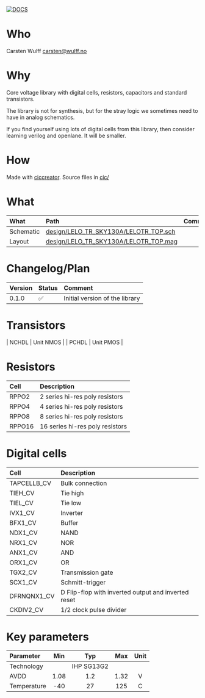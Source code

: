 


[![DOCS](../../actions/workflows/docs.yaml/badge.svg)](../../actions/workflows/docs.yaml)


# Who
Carsten Wulff carsten@wulff.no

# Why
Core voltage library with digital cells, resistors, capacitors and standard
transistors.

The library is not for synthesis, but for the stray logic we sometimes need to
have in analog schematics. 

If you find yourself using lots of digital cells from this library, then
consider learning verilog and openlane. It will be smaller.

# How
 Made with [ciccreator](https://github.com/wulffern/ciccreator). Source files in
 [cic/](cic/)

# What

| What      | Path                                                                       | Comment    |
|:----------|:---------------------------------------------------------------------------|:-----------|
| Schematic | [design/LELO_TR_SKY130A/LELOTR_TOP.sch](design/LELO_TR_SKY130A/LELOTR_TOP.sch) |            |
| Layout    | [design/LELO_TR_SKY130A/LELOTR_TOP.mag](design/LELO_TR_SKY130A/LELOTR_TOP.mag) |            |


# Changelog/Plan

| Version | Status             | Comment                        |
|:--------|:-------------------|:-------------------------------|
| 0.1.0   | :white_check_mark: | Initial version of the library |


# Transistors


| NCHDL | Unit NMOS   |
| PCHDL | Unit PMOS   |


# Resistors

| Cell   | Description                     |
|:-------|:--------------------------------|
| RPPO2  | 2 series hi-res poly resistors  |
| RPPO4  | 4 series hi-res poly resistors  |
| RPPO8  | 8 series hi-res poly resistors  |
| RPPO16 | 16 series hi-res poly resistors |

 
# Digital cells

| Cell        | Description                                         |
|:------------|:----------------------------------------------------|
| TAPCELLB_CV | Bulk connection                                     |
| TIEH_CV     | Tie high                                            |
| TIEL_CV     | Tie low                                             |
| IVX1_CV     | Inverter                                            |
| BFX1_CV     | Buffer                                              |
| NDX1_CV     | NAND                                                |
| NRX1_CV     | NOR                                                 |
| ANX1_CV     | AND                                                 |
| ORX1_CV     | OR                                                  |
| TGX2_CV     | Transmission gate                                   |
| SCX1_CV     | Schmitt-trigger                                     |
| DFRNQNX1_CV | D Flip-flop with inverted output and inverted reset |
| CKDIV2_CV   | 1/2 clock pulse divider                             |


# Key parameters

| Parameter   | Min  | Typ        | Max  | Unit |
|:------------|:----:|:----------:|:----:|:----:|
| Technology  |      | IHP SG13G2 |      |      |
| AVDD        | 1.08 | 1.2        | 1.32 | V    |
| Temperature | -40  | 27         | 125  | C    |

